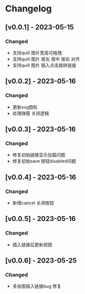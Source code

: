 # Changelog

## [v0.0.1] - 2023-05-15
### Changed
- 支持quill 图片宽高可拖拽
- 支持quill 图片 居左 居中 居右 对齐
- 支持quill 图片 插入点击跳转链接

## [v0.0.2] - 2023-05-16
### Changed
- 更新svg图标
- 处理弹窗 关闭逻辑

## [v0.0.3] - 2023-05-16
### Changed
- 修复初始链接显示加载问题
- 修复初始save 按钮disabled问题

## [v0.0.4] - 2023-05-16
### Changed
- 新增cancel 关闭按钮

## [v0.0.5] - 2023-05-16
### Changed
- 插入链接后更新视图

## [v0.0.6] - 2023-05-25
### Changed
- 多张图插入链接bug 修复